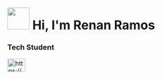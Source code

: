 



<h1 align="left"><img 
    height="50px" 
    width="50px"  
src="https://media.tenor.com/-7SFzBp_rycAAAAi/fat-cat.gif"> Hi, I'm Renan Ramos</h1>



<h3 align="left">Tech Student</h3>

<p align="left">
<a href="https://www.linkedin.com/in/ryotruuser" target="blank"><img align="center" src="https://raw.githubusercontent.com/rahuldkjain/github-profile-readme-generator/master/src/images/icons/Social/linked-in-alt.svg" alt="https://www.linkedin.com/in/ryotruuser" height="30" width="40" /></a>
</p>
  
</div>
  
